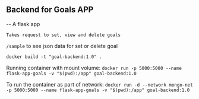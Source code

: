 ## Backend for Goals APP

-- A flask app 

    Takes request to set, view and delete goals

`/sample` to see json data for set or delete goal

`docker build -t "goal-backend:1.0" .`

Running container with mount volume: `docker run -p 5000:5000 --name flask-app-goals -v "$(pwd):/app" goal-backend:1.0`

To run the container as part of network: `docker run -d --network mongo-net -p 5000:5000 --name flask-app-goals -v "$(pwd):/app" goal-backend:1.0`